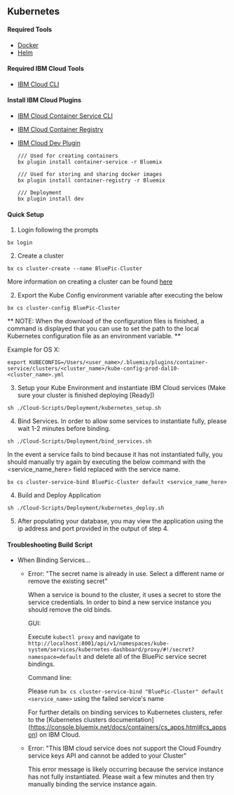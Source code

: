 ## Kubernetes

#### Required Tools
- [Docker](https://docs.docker.com/engine/installation/)
- [Helm](https://docs.helm.sh/using_helm/#quickstart-guide)

#### Required IBM Cloud Tools
- [IBM Cloud CLI](https://console.bluemix.net/docs/cli/reference/bluemix_cli/get_started.html#getting-started)

#### Install IBM Cloud Plugins
- [IBM Cloud Container Service CLI](https://console.bluemix.net/docs/containers/cs_cli_install.html#cs_cli_install)
- [IBM Cloud Container Registry](https://console.bluemix.net/docs/services/Registry/registry_setup_cli_namespace.html#registry_setup_cli_namespace)
- [IBM Cloud Dev Plugin](https://console.bluemix.net/docs/cloudnative/dev_cli.html#developercli)

  ```
  /// Used for creating containers
  bx plugin install container-service -r Bluemix

  /// Used for storing and sharing docker images
  bx plugin install container-registry -r Bluemix

  /// Deployment
  bx plugin install dev

  ```

#### Quick Setup
1. Login following the prompts
  ```
  bx login
  ```

2. Create a cluster
  ```
  bx cs cluster-create --name BluePic-Cluster
  ```
  More information on creating a cluster can be found [here](https://console.bluemix.net/docs/containers/cs_cluster.html#cs_cluster)

2. Export the Kube Config environment variable after executing the below
  ```
  bx cs cluster-config BluePic-Cluster
  ```
 ** NOTE: When the download of the configuration files is finished, a command is displayed that you can use to set the path to the local Kubernetes configuration file as an environment variable. **

 Example for OS X:

 ```
 export KUBECONFIG=/Users/<user_name>/.bluemix/plugins/container-service/clusters/<cluster_name>/kube-config-prod-dal10-<cluster_name>.yml
 ```

3. Setup your Kube Environment and instantiate IBM Cloud services (Make sure your cluster is finished deploying [Ready])

  ```
  sh ./Cloud-Scripts/Deployment/kubernetes_setup.sh
  ```

4. Bind Services. In order to allow some services to instantiate fully, please wait 1-2 minutes before binding.

  ```
  sh ./Cloud-Scripts/Deployment/bind_services.sh
  ```

  In the event a service fails to bind because it has not instantiated fully, you should manually try again by executing the below command with the <service_name_here> field replaced with the service name.

  `bx cs cluster-service-bind BluePic-Cluster default <service_name_here>`

4. Build and Deploy Application

  ```
  sh ./Cloud-Scripts/Deployment/kubernetes_deploy.sh
  ```

5. After populating your database, you may view the application using the ip address and port provided in the output of step 4.

#### Troubleshooting Build Script
- When Binding Services...
  - Error: "The secret name is already in use.  Select a different name or remove the existing secret"

    When a service is bound to the cluster, it uses a secret to store the service credentials. In order to bind a new service instance you should remove the old binds.

    GUI:

    Execute `kubectl proxy` and navigate to `http://localhost:8001/api/v1/namespaces/kube-system/services/kubernetes-dashboard/proxy/#!/secret?namespace=default` and delete all of the BluePic service secret bindings.

    Command line:

    Please run `bx cs cluster-service-bind "BluePic-Cluster" default <service_name>` using the failed service's name

    For further details on binding services to Kubernetes clusters, refer to the [Kubernetes clusters documentation] (https://console.bluemix.net/docs/containers/cs_apps.html#cs_appson) on IBM Cloud.
  - Error: "This IBM cloud service does not support the Cloud Foundry service keys API and cannot be added to your Cluster"

    This error message is likely occurring because the service instance has not fully instantiated. Please wait a few minutes and then try manually binding the service instance again.
